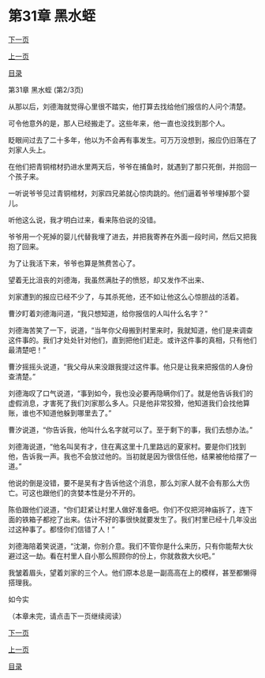 <h1>第31章    黑水蛭</h1>
            <div><p><a href="./0092_%E7%AC%AC31%E7%AB%A0_%E9%BB%91%E6%B0%B4%E8%9B%AD.md">下一页</a></p><p><a href="./0090_%E7%AC%AC31%E7%AB%A0_%E9%BB%91%E6%B0%B4%E8%9B%AD.md">上一页</a></p><p><a href="../">目录</a></p></div>
            <div><p>第31章    黑水蛭 (第2/3页)</p><p>从那以后，刘德海就觉得心里很不踏实，他打算去找给他们报信的人问个清楚。</p><p>可令他意外的是，那人已经搬走了。这些年来，他一直也没找到那个人。</p><p>眨眼间过去了二十多年，他以为不会再有事发生。可万万没想到，报应仍旧落在了刘家人头上。</p><p>在他们把青铜棺材扔进水里两天后，爷爷在捕鱼时，就遇到了那只死倒，并抱回一个孩子来。</p><p>一听说爷爷见过青铜棺材，刘家四兄弟就心惊肉跳的。他们逼着爷爷埋掉那个婴儿。</p><p>听他这么说，我才明白过来，看来陈伯说的没错。</p><p>爷爷用一个死掉的婴儿代替我埋了进去，并把我寄养在外面一段时间，然后又把我抱了回来。</p><p>为了让我活下来，爷爷也算是煞费苦心了。</p><p>望着无比沮丧的刘德海，我虽然满肚子的愤怒，却又发作不出来、</p><p>刘家遭到的报应已经不少了，与其杀死他，还不如让他这么心惊胆战的活着。</p><p>曹汐盯着刘德海问道，“我只想知道，给你报信的人叫什么名字？”</p><p>刘德海苦笑了一下，说道，“当年你父母搬到村里来时，我就知道，他们是来调查这件事的。我们才处处针对他们，直到把他们赶走。或许这件事的真相，只有他们最清楚吧！”</p><p>曹汐摇摇头说道，“我父母从来没跟我提过这件事。他只是让我来把报信的人身份查清楚。”</p><p>刘德海叹了口气说道，“事到如今，我也没必要再隐瞒你们了。就是他告诉我们的虚假消息，才害死了我们刘家那么多人。只是他非常狡猾，他知道我们会找他算账，谁也不知道他躲到哪里去了。”</p><p>曹汐说道，“你告诉我，他叫什么名字就可以了。至于剩下的事，我们去想办法。”</p><p>刘德海说道，“他名叫吴有才，住在离这里十几里路远的夏家村。要是你们找到他，告诉我一声。我也不会放过他的。当初就是因为很信任他，结果被他给摆了一道。”</p><p>他说的倒是没错，要不是吴有才告诉他这个消息，那么刘家人就不会有那么大伤亡。可这也跟他们的贪婪本性是分不开的。</p><p>陈伯跟他们说道，“你们赶紧让村里人做好准备吧。你们不仅把河神庙拆了，连下面的铁箱子都挖了出来。估计不好的事很快就要发生了。我们村里已经十几年没出过这种事了。都怪你们信错了人！”</p><p>刘德海陪着笑说道，“沈潮，你别介意。我们不管你是什么来历，只有你能帮大伙避过这一劫。看在村里人自小那么照顾你的份上，你就救救大伙吧。”</p><p>我皱着眉头，望着刘家的三个人。他们原本总是一副高高在上的模样，甚至都懒得搭理我。</p><p>如今实</p><p>（本章未完，请点击下一页继续阅读）</p></div>
            <div><p><a href="./0092_%E7%AC%AC31%E7%AB%A0_%E9%BB%91%E6%B0%B4%E8%9B%AD.md">下一页</a></p><p><a href="./0090_%E7%AC%AC31%E7%AB%A0_%E9%BB%91%E6%B0%B4%E8%9B%AD.md">上一页</a></p><p><a href="../">目录</a></p></div>